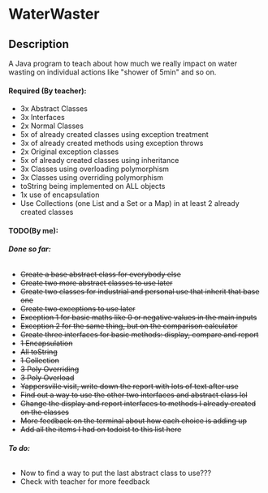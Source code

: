 # WaterWaster
## Description
A Java program to teach about how much we really impact on water wasting on individual actions like "shower of 5min" and so on.

#### Required (By teacher):
- 3x Abstract Classes 
- 3x Interfaces
- 2x Normal Classes
- 5x of already created classes using exception treatment
- 3x of already created methods using exception throws
- 2x Original exception classes
- 5x of already created classes using inheritance
- 3x Classes using overloading polymorphism
- 3x Classes using overriding polymorphism
- toString being implemented on ALL objects
- 1x use of encapsulation
- Use Collections (one List and a Set or a Map) in at least 2 already created classes

#### TODO(By me):
###### **Done so far:**
- ~~Create a base abstract class for everybody else~~
- ~~Create two more abstract classes to use later~~
- ~~Create two classes for industrial and personal use that inherit that base one~~
- ~~Create two exceptions to use later~~
- ~~Exception 1 for basic maths like 0 or negative values in the main inputs~~
- ~~Exception 2 for the same thing, but on the comparison calculator~~
- ~~Create three interfaces for basic methods: display, compare and report~~
- ~~1 Encapsulation~~
- ~~All toString~~
- ~~1 Collection~~
- ~~3 Poly Overriding~~
- ~~3 Poly Overload~~
- ~~Yappersville visit, write down the report with lots of text after use~~
- ~~Find out a way to use the other two interfaces and abstract class lol~~
- ~~Change the display and report interfaces to methods I already created on the classes~~
- ~~More feedback on the terminal about how each choice is adding up~~
- ~~Add all the items I had on todoist to this list here~~

###### **To do:**

- Now to find a way to put the last abstract class to use???
- Check with teacher for more feedback
